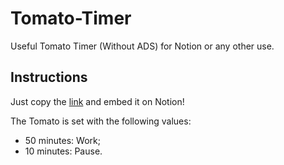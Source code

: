 # Tomato-Timer
Useful Tomato Timer (Without ADS) for Notion or any other use.

## Instructions
Just copy the [link](https://john-64.github.io/Tomato-Timer) and embed it on Notion!

The Tomato is set with the following values:
- 50 minutes: Work;
- 10 minutes: Pause.
